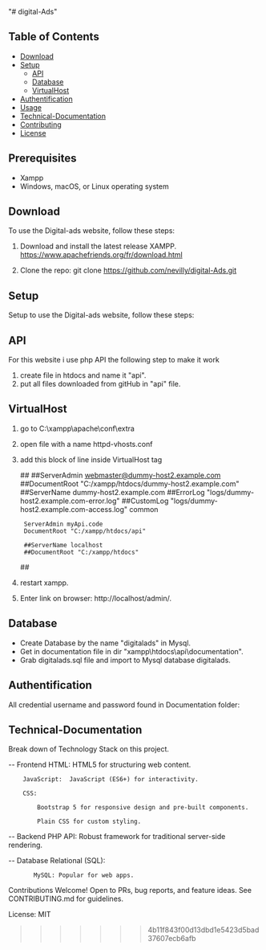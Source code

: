 "# digital-Ads" 


## Table of Contents
- [Download](#Download)
- [Setup](#Setup)
  - [API](#API)
  - [Database](#Database)
  - [VirtualHost](#VirtualHost)
- [Authentification](#Authentification)
- [Usage](#Usage)
- [Technical-Documentation](#Technical-Documentation)
- [Contributing](#contributing)
- [License](#license)


## Prerequisites
- Xampp 
- Windows, macOS, or Linux operating system


## Download

To use the Digital-ads website, follow these steps:

1. Download and install the latest release XAMPP. https://www.apachefriends.org/fr/download.html
 
2. Clone the repo: git clone https://github.com/nevilly/digital-Ads.git
 


## Setup

Setup to use the Digital-ads website, follow these steps:

## API

For this website i use php API the following step to make it work
1. create file in htdocs  and name it "api".
2. put all files downloaded from gitHub in "api" file.

## VirtualHost

1. go to C:\xampp\apache\conf\extra
2. open file with a name  httpd-vhosts.conf
3. add this block of line inside VirtualHost tag 

    ##<VirtualHost :80>
	    ##ServerAdmin webmaster@dummy-host2.example.com
	    ##DocumentRoot "C:/xampp/htdocs/dummy-host2.example.com"
	    ##ServerName dummy-host2.example.com
	    ##ErrorLog "logs/dummy-host2.example.com-error.log"
	    ##CustomLog "logs/dummy-host2.example.com-access.log" common

	    ServerAdmin myApi.code
	    DocumentRoot "C:/xampp/htdocs/api"

	    ##ServerName localhost
	    ##DocumentRoot "C:/xampp/htdocs"
    ##</VirtualHost>

4. restart xampp.
5. Enter link on browser: http://localhost/admin/.



## Database

- Create Database by the name "digitalads" in Mysql.
- Get in documentation file in dir  "xampp\htdocs\api\documentation".
- Grab digitalads.sql file and import to Mysql database digitalads.


## Authentification

All credential username and password found in Documentation folder:


## Technical-Documentation
  
Break down of Technology Stack on this project.

--  Frontend
		HTML: HTML5 for structuring web content.

		JavaScript:  JavaScript (ES6+) for interactivity.

		CSS:

			Bootstrap 5 for responsive design and pre-built components.

			Plain CSS for custom styling.

--  Backend
    PHP API: Robust framework for traditional server-side rendering.

--  Database
        Relational (SQL):

	       MySQL: Popular for web apps.






Contributions Welcome!
Open to PRs, bug reports, and feature ideas. See CONTRIBUTING.md for guidelines.

License: MIT
>>>>>>> 4b11f843f00d13dbd1e5423d5bad37607ecb6afb
